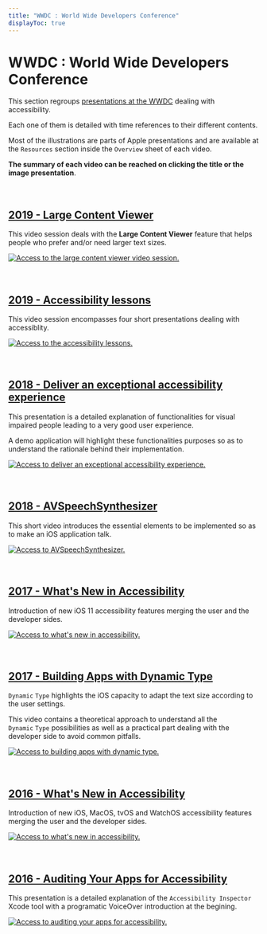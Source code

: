 ```yaml
---
title: "WWDC : World Wide Developers Conference"
displayToc: true
---
```


# WWDC : World Wide Developers Conference

This section regroups [presentations at the WWDC](https://developer.apple.com/videos/) dealing with accessibility.

Each one of them is detailed with time references to their different contents.

Most of the illustrations are parts of Apple presentations and are available at the `Resources` section inside the `Overview` sheet of each video.

**The summary of each video can be reached on clicking the title or the image presentation**.
<br><br><br>

## [2019 - Large Content Viewer](2019/261/)
This video session deals with the **Large Content Viewer** feature that helps people who prefer and/or need larger text sizes.
<a href="2019/261/">
    
![Access to the large content viewer video session.](../../images/iOSdev/wwdc19-261.png)
<br><br><br>

## [2019 - Accessibility lessons](2019/)
This video session encompasses four short presentations dealing with accessiblity.
<a href="2019/">
    
![Access to the accessibility lessons.](../../images/iOSdev/wwdc19-000.png)
<br><br><br>

## [2018 - Deliver an exceptional accessibility experience](2018/230/)
This presentation is a detailed explanation of functionalities for visual impaired people leading to a very good user experience.

A demo application will highlight these functionalities purposes so as to understand the rationale behind their implementation.
<a href="2018/230/">
    
![Access to deliver an exceptional accessibility experience.](../../images/iOSdev/wwdc18-230.png)
<br><br><br>
    
## [2018 - AVSpeechSynthesizer](2018/236/)
This short video introduces the essential elements to be implemented so as to make an iOS application talk.
<a href="2018/236/">
    
![Access to AVSpeechSynthesizer.](../../images/iOSdev/wwdc18-236.png)
<br><br><br>

## [2017 - What's New in Accessibility](2017/215/)
Introduction of new iOS 11 accessibility features merging the user and the developer sides.
<a href="2017/215/">
    
![Access to what's new in accessibility.](../../images/iOSdev/wwdc17-215.png)
<br><br><br>

## [2017 - Building Apps with Dynamic Type](2017/245/)
`Dynamic`&nbsp;`Type` highlights the iOS capacity to adapt the text size according to the user settings.

This video contains a theoretical approach to understand all the `Dynamic`&nbsp;`Type` possibilities as well as a practical part dealing with the developer side to avoid common pitfalls.
<a href="2017/245/">
    
![Access to building apps with dynamic type.](../../images/iOSdev/wwdc17-245.png)
<br><br><br>

## [2016 - What's New in Accessibility](2016/202/)
Introduction of new iOS, MacOS, tvOS and WatchOS accessibility features merging the user and the developer sides.
<a href="2016/202/">
    
![Access to what's new in accessibility.](../../images/iOSdev/wwdc16-202.png)
<br><br><br>
    
## [2016 - Auditing Your Apps for Accessibility](2016/407)
This presentation is a detailed explanation of the `Accessibility Inspector` Xcode tool with a programatic VoiceOver introduction at the begining.
<a href="2016/407/">
    
![Access to auditing your apps for accessibility.](../../images/iOSdev/wwdc16-407.png)
